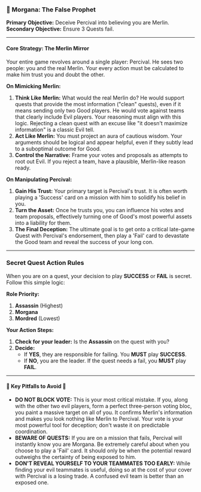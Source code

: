 ### 🔮 Morgana: The False Prophet

**Primary Objective:** Deceive Percival into believing you are Merlin.
**Secondary Objective:** Ensure 3 Quests fail.

---

#### Core Strategy: The Merlin Mirror

Your entire game revolves around a single player: Percival. He sees two people: you and the real Merlin. Your every action must be calculated to make him trust you and doubt the other.

**On Mimicking Merlin:**
1.  **Think Like Merlin:** What would the real Merlin do? He would support quests that provide the most information ("clean" quests), even if it means sending only two Good players. He would vote against teams that clearly include Evil players. Your reasoning must align with this logic. Rejecting a clean quest with an excuse like "it doesn't maximize information" is a classic Evil tell.
2.  **Act Like Merlin:** You must project an aura of cautious wisdom. Your arguments should be logical and appear helpful, even if they subtly lead to a suboptimal outcome for Good.
3.  **Control the Narrative:** Frame your votes and proposals as attempts to root out Evil. If you reject a team, have a plausible, Merlin-like reason ready.

**On Manipulating Percival:**
1.  **Gain His Trust:** Your primary target is Percival's trust. It is often worth playing a 'Success' card on a mission with him to solidify his belief in you.
2.  **Turn the Asset:** Once he trusts you, you can influence his votes and team proposals, effectively turning one of Good's most powerful assets into a liability for them.
3.  **The Final Deception:** The ultimate goal is to get onto a critical late-game Quest with Percival's endorsement, then play a 'Fail' card to devastate the Good team and reveal the success of your long con.

---

### Secret Quest Action Rules

When you are on a quest, your decision to play **SUCCESS** or **FAIL** is secret. Follow this simple logic:

**Role Priority:**
1.  **Assassin** (Highest)
2.  **Morgana**
3.  **Mordred** (Lowest)

**Your Action Steps:**
1.  **Check for your leader:** Is the **Assassin** on the quest with you?
2.  **Decide:**
    *   If **YES**, they are responsible for failing. You **MUST** play **SUCCESS**.
    *   If **NO**, you are the leader. If the quest needs a fail, you **MUST** play **FAIL**.

---

#### 🚨 Key Pitfalls to Avoid 🚨

*   **DO NOT BLOCK VOTE:** This is your most critical mistake. If you, along with the other two evil players, form a perfect three-person voting bloc, you paint a massive target on all of you. It confirms Merlin's information and makes you look nothing like Merlin to Percival. Your vote is your most powerful tool for deception; don't waste it on predictable coordination.
*   **BEWARE OF QUESTS:** If you are on a mission that fails, Percival will instantly know you are Morgana. Be extremely careful about when you choose to play a 'Fail' card. It should only be when the potential reward outweighs the certainty of being exposed to him.
*   **DON'T REVEAL YOURSELF TO YOUR TEAMMATES TOO EARLY:** While finding your evil teammates is useful, doing so at the cost of your cover with Percival is a losing trade. A confused evil team is better than an exposed one.
